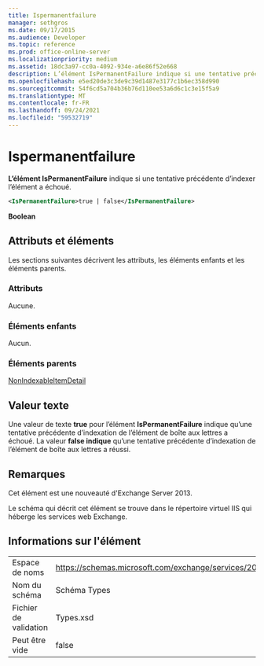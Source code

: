 ```yaml
---
title: Ispermanentfailure
manager: sethgros
ms.date: 09/17/2015
ms.audience: Developer
ms.topic: reference
ms.prod: office-online-server
ms.localizationpriority: medium
ms.assetid: 18dc3a97-cc0a-4092-934e-a6e86f52e668
description: L’élément IsPermanentFailure indique si une tentative précédente d’indexer l’élément a échoué.
ms.openlocfilehash: e5ed20de3c3de9c39d1487e3177c1b6ec358d990
ms.sourcegitcommit: 54f6cd5a704b36b76d110ee53a6d6c1c3e15f5a9
ms.translationtype: MT
ms.contentlocale: fr-FR
ms.lasthandoff: 09/24/2021
ms.locfileid: "59532719"
---
```

# <a name="ispermanentfailure"></a>Ispermanentfailure

**L’élément IsPermanentFailure** indique si une tentative précédente d’indexer l’élément a échoué. 
  
```XML
<IsPermanentFailure>true | false</IsPermanentFailure>
```

 **Boolean**
## <a name="attributes-and-elements"></a>Attributs et éléments

Les sections suivantes décrivent les attributs, les éléments enfants et les éléments parents.
  
### <a name="attributes"></a>Attributs

Aucune.
  
### <a name="child-elements"></a>Éléments enfants

Aucun.
  
### <a name="parent-elements"></a>Éléments parents

[NonIndexableItemDetail](nonindexableitemdetail.md)
  
## <a name="text-value"></a>Valeur texte

Une valeur de texte **true** pour l’élément **IsPermanentFailure** indique qu’une tentative précédente d’indexation de l’élément de boîte aux lettres a échoué. La valeur **false indique** qu’une tentative précédente d’indexation de l’élément de boîte aux lettres a réussi. 
  
## <a name="remarks"></a>Remarques

Cet élément est une nouveauté d'Exchange Server 2013.
  
Le schéma qui décrit cet élément se trouve dans le répertoire virtuel IIS qui héberge les services web Exchange.
  
## <a name="element-information"></a>Informations sur l'élément

|||
|:-----|:-----|
|Espace de noms  <br/> |https://schemas.microsoft.com/exchange/services/2006/types  <br/> |
|Nom du schéma  <br/> |Schéma Types  <br/> |
|Fichier de validation  <br/> |Types.xsd  <br/> |
|Peut être vide  <br/> |false  <br/> |
   

